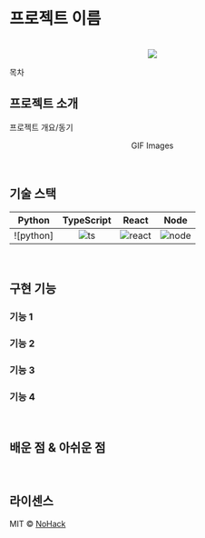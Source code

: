 # 프로젝트 이름

<p align="center">
  <br>
  <img src="![image](https://github.com/slagoon/Bitcoin-Analysis/assets/83450385/03e1a1e3-afaa-4f3d-a554-656f1e05533b)
">
  <br>
</p>

목차

## 프로젝트 소개

<p align="justify">
프로젝트 개요/동기
</p>

<p align="center">
GIF Images
</p>

<br>

## 기술 스택

| Python | TypeScript |  React   |  Node   |
| :--------: | :--------: | :------: | :-----: |
|   ![python]    |   ![ts]    | ![react] | ![node] |

<br>

## 구현 기능

### 기능 1

### 기능 2

### 기능 3

### 기능 4

<br>

## 배운 점 & 아쉬운 점

<p align="justify">

</p>

<br>

## 라이센스

MIT &copy; [NoHack](mailto:lbjp114@gmail.com)

<!-- Stack Icon Refernces -->

[js]: /images/stack/javascript.svg
[ts]: /images/stack/typescript.svg
[react]: /images/stack/react.svg
[node]: /images/stack/node.svg
